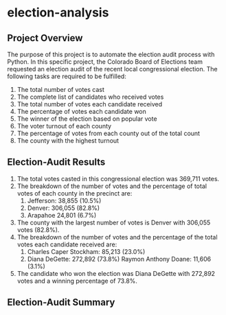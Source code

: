# election-analysis

## Project Overview
The purpose of this project is to automate the election audit process with Python. In this specific project, the Colorado Board of Elections team requested an election audit of the recent local congressional election. The following tasks are required to be fulfilled:

1. The total number of votes cast
2. The complete list of candidates who received votes
3. The total number of votes each candidate received
4. The percentage of votes each candidate won
5. The winner of the election based on popular vote
6. The voter turnout of each county
7. The percentage of votes from each county out of the total count
8. The county with the highest turnout 

## Election-Audit Results
1. The total votes casted in this congressional election was 369,711 votes.
2. The breakdown of the number of votes and the percentage of total votes of each county in the precinct are:
    1. Jefferson: 38,855 (10.5%)
    2. Denver: 306,055 (82.8%)
    3. Arapahoe 24,801 (6.7%)
3. The county with the largest number of votes is Denver with 306,055 votes (82.8%).
4. The breakdown of the number of votes and the percentage of the total votes each candidate received are:
    1. Charles Caper Stockham: 85,213 (23.0%)
    2. Diana DeGette: 272,892 (73.8%)
    Raymon Anthony Doane: 11,606 (3.1%)
5. The candidate who won the election was Diana DeGette with 272,892 votes and a winning percentage of 73.8%. 

## Election-Audit Summary
